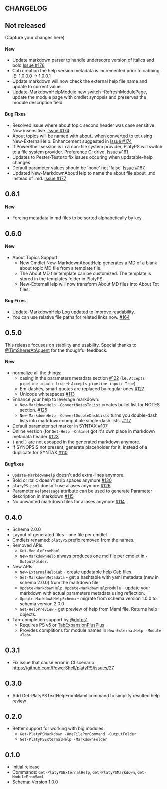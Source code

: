 CHANGELOG
-------------

## Not released

(Capture your changes here)

#### New
* Update markdown parser to handle underscore version of italics and bold [Issue #176](https://github.com/PowerShell/platyPS/issues/176)
* Cab creation the help version metadata is incremented prior to cabbing. IE: 1.0.0.0 -> 1.0.0.1
* Update markdown will now check the external help file name and update to correct value.
* Update-MarkdownHelpModule new switch -RefreshModulePage, update the module page with cmdlet synopsis and preserves the module description field.

#### Bug Fixes
* Resolved issue where about topic second header was case sensitive. Now insensitive. [Issue #174](https://github.com/PowerShell/platyPS/issues/174)
* About topics will be named with about_<Topic Name> when converted to txt using New-ExternalHelp. Enhancement suggested in [Issue #174](https://github.com/PowerShell/platyPS/issues/174)
* If PowerShell session is in a non-file system provider, PlatyPS will switch to a file system provider. Preference C: drive. [Issue #161](https://github.com/PowerShell/platyPS/issues/161)
* Updates to Pester-Tests to fix issues occuring when updatable-help changes
* Default parameter values should be 'none' not 'false' [Issue #167](https://github.com/PowerShell/platyPS/issues/167)
* Updated New-MarkdownAboutHelp to name the about file about_<AboutTopicName>.md instead of <AboutTopicName>.md. [Issue #177](https://github.com/PowerShell/PlatyPS/issues/177)

## 0.6.1

#### New
* Forcing metadata in md files to be sorted alphabetically by key.

## 0.6.0

#### New
* About Topics Support
  - New Cmdlet New-MarkdownAboutHelp generates a MD of a blank about topic MD file from a template file.
  - The About MD file template can be customized. The template is stored in the templates folder in PlatyPS
  - New-ExternalHelp will now transform About MD files into About Txt files.

#### Bug Fixes
* Update-MarkdownHelp Log updated to improve readability.
* You can use relative file paths for related links now. [#164](https://github.com/PowerShell/platyPS/issues/164)

## 0.5.0

This release focuses on stability and usability.
Special thanks to [@TimShererAtAquent](https://github.com/TimShererAtAquent) for the thoughful feedback.

#### New
* normalize all the things:
  - casing in the parameters metadata section [#122](https://github.com/PowerShell/platyPS/issues/122)
    (i.e. `Accepts pipeline input: true` -> `Accepts pipeline input: True`)
  - Em-dashes, smart quotes are replaced by regular ones [#127](https://github.com/PowerShell/platyPS/issues/127)
  - Unicode whitespaces [#113](https://github.com/PowerShell/platyPS/issues/113)
* Enhance your help to leverage markdown:
  - `New-MarkdownHelp -ConvertNotesToList` creates bullet list for NOTES section. [#125](https://github.com/PowerShell/platyPS/issues/125)
  - `New-MarkdownHelp -ConvertDoubleDashLists` turns you double-dash lists into markdown-compatible single-dash lists. [#117](https://github.com/PowerShell/platyPS/issues/117)
* Default parameter set marker in SYNTAX [#107](https://github.com/PowerShell/platyPS/issues/107)
* Online version (for `Get-Help -Online`) got it's own place in markdown metadata header [#123](https://github.com/PowerShell/platyPS/issues/123)
* `(` and `)` are not escaped in the generated markdown anymore.
* If SYNOPSIS not present, generate placeholder for it, instead of a duplicate for SYNTAX [#110](https://github.com/PowerShell/platyPS/issues/110)

#### Bugfixes

* `Update-MarkdownHelp` doesn't add extra-lines anymore.
* Bold or italic doesn't strip spaces anymore [#130](https://github.com/PowerShell/platyPS/issues/130)
* `platyPS.psm1` doesn't use aliases anymore [#126](https://github.com/PowerShell/platyPS/issues/126)
* Parameter `HelpMessage` attribute can be used to generate Parameter description in markdown [#115](https://github.com/PowerShell/platyPS/issues/115)
* No unwanted markdown files for aliases anymore [#114](https://github.com/PowerShell/platyPS/issues/114)

## 0.4.0

*   Schema 2.0.0
*   Layout of generated files - one file per cmdlet.
*   Cmdlets renamed: `platyPS` prefix removed from the names.
*   Removed APIs:
    -   `Get-ModuleFromMaml`
    -   `New-MarkdownHelp` always produces one md file per cmdlet in `-OutputFolder`.
*   New APIs:    
    -   `New-ExternalHelpCab` - create updatable help Cab files.
    -   `Get-MarkdownMetadata` - get a hashtable with yaml metadata (new in schema 2.0.0) from the markdown file
    -   `Update-MarkdownHelp`, `Update-MarkdownHelpModule` - update your markdown with actual parameters metadata using reflection. 
    -   `Update-MarkdowhHelpSchema` - migrate from schema version 1.0.0 to schema version 2.0.0
    -   `Get-HelpPreview` - get preview of help from Maml file. Returns help objects.
*   Tab-completion support by [@dotps1](https://github.com/dotps1)
    -    Requires PS v5 or [TabExpansionPlusPlus](https://github.com/lzybkr/TabExpansionPlusPlus)
    -    Provides complitions for module names in `New-ExternalHelp -Module <Tab>`

## 0.3.1

*   Fix issue that cause error in CI scenario https://github.com/PowerShell/platyPS/issues/27

## 0.3.0

*   Add Get-PlatyPSTextHelpFromMaml command to simplify resulted help review

## 0.2.0

*   Better support for working with big modules:
    *   `Get-PlatyPSMarkdown -OneFilePerCommand -OutputFolder`
    *   `Get-PlatyPSExternalHelp -MarkdownFolder`

## 0.1.0

*   Initial release
*   Commands: `Get-PlatyPSExternalHelp`, `Get-PlatyPSMarkdown`, `Get-ModuleFromMaml`
*   Schema: Version 1.0.0
